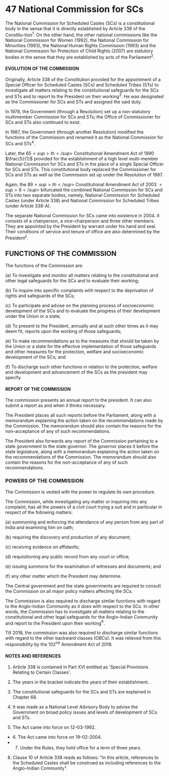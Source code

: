 # **47 National Commission for SCs**

The National Commission for Scheduled Castes (SCs) is a constitutional body in the sense that it is directly established by Article 338 of the Constitu-tion<sup>1</sup>. On the other hand, the other national commissions like the National Commission for Women (1992), the National Commission for Minorities (1993), the National Human Rights Commission (1993) and the National Commission for Protection of Child Rights (2007) are statutory bodies in the sense that they are established by acts of the Parliament<sup>2</sup>.

#### **EVOLUTION OF THE COMMISSION**

Originally, Article 338 of the Constitution provided for the appointment of a Special Officer for Scheduled Castes (SCs) and Scheduled Tribes (STs) to investigate all matters relating to the constitutional safeguards for the SCs and STs and to report to the President on their working<sup>3</sup>. He was designated as the Commissioner for SCs and STs and assigned the said duty.

In 1978, the Government (through a Resolution) set up a non-statutory multimember Commission for SCs and STs; the Office of Commissioner for SCs and STs also continued to exist.

In 1987, the Government (through another Resolution) modified the functions of the Commission and renamed it as the National Commission for SCs and STs<sup>4</sup>.

Later, the  $65<sup>th</sup>$  Constitutional Amendment Act of 1990 $\frac{5}{1}$  provided for the establishment of a high level multi-member National Commission for SCs and STs in the place of a single Special Officer for SCs and STs. This constitutional body replaced the Commissioner for SCs and STs as well as the Commission set up under the Resolution of 1987.

Again, the  $89<sup>th</sup>$  Constitutional Amendment Act of 2003 $<sup>6</sup>$  bifurcated the</sup> combined National Commission for SCs and STs into two separate bodies, namely, National Commission for Scheduled Castes (under Article 338) and National Commission for Scheduled Tribes (under Article 338-A).

The separate National Commission for SCs came into existence in 2004. It consists of a chairperson, a vice-chairperson and three other members. They are appointed by the President by warrant under his hand and seal. Their conditions of service and tenure of office are also determined by the President<sup>z</sup>.

## **FUNCTIONS OF THE COMMISSION**

The functions of the Commission are:

(a) To investigate and monitor all matters relating to the constitutional and other legal safeguards for the SCs and to evaluate their working;

(b) To inquire into specific complaints with respect to the deprivation of rights and safeguards of the SCs;

(c) To participate and advise on the planning process of socioeconomic development of the SCs and to evaluate the progress of their development under the Union or a state;

(d) To present to the President, annually and at such other times as it may deem fit, reports upon the working of those safeguards;

(e) To make recommendations as to the measures that should be taken by the Union or a state for the effective implementation of those safeguards and other measures for the protection, welfare and socioeconomic development of the SCs; and

(f) To discharge such other functions in relation to the protection, welfare and development and advancement of the SCs as the president may specify.

#### **REPORT OF THE COMMISSION**

The commission presents an annual report to the president. It can also submit a report as and when it thinks necessary.

The President places all such reports before the Parliament, along with a memorandum explaining the action taken on the recommendations made by the Commission. The memorandum should also contain the reasons for the non-acceptance of any of such recommendations.

The President also forwards any report of the Commission pertaining to a state government to the state governor. The governor places it before the state legislature, along with a memorandum explaining the action taken on the recommendations of the Commission. The memorandum should also contain the reasons for the non-acceptance of any of such recommendations.

### **POWERS OF THE COMMISSION**

The Commission is vested with the power to regulate its own procedure.

The Commission, while investigating any matter or inquiring into any complaint, has all the powers of a civil court trying a suit and in particular in respect of the following matters:

(a) summoning and enforcing the attendance of any person from any part of India and examining him on oath;

(b) requiring the discovery and production of any document;

(c) receiving evidence on affidavits;

(d) requisitioning any public record from any court or office;

(e) issuing summons for the examination of witnesses and documents; and

(f) any other matter which the President may determine.

The Central government and the state governments are required to consult the Commission on all major policy matters affecting the SCs.

The Commission is also required to discharge similar functions with regard to the Anglo-Indian Community as it does with respect to the SCs. In other words, the Commission has to investigate all matters relating to the constitutional and other legal safeguards for the Anglo-Indian Community and report to the President upon their working<sup>®</sup>.

Till 2018, the commission was also required to discharge similar functions with regard to the other backward classes (OBCs). It was relieved from this responsibility by the  $102^{\text{nd}}$ Amendment Act of 2018.

#### **NOTES AND REFERENCES**

1. Article 338 is contained in Part XVI entitled as 'Special Provisions Relating to Certain Classes'.

2. The years in the bracket indicate the years of their establishment.

3. The constitutional safeguards for the SCs and STs are explained in Chapter 68.

4. It was made as a National Level Advisory Body to advise the Government on broad policy issues and levels of development of SCs and STs.

5. The Act came into force on 12–03-1992.

- $6.$  The Act came into force on 19–02-2004.
- 7. Under the Rules, they hold office for a term of three years.

8. Clause 10 of Article 338 reads as follows: "In this article, references to the Scheduled Castes shall be construed as including references to the Anglo-Indian Community".